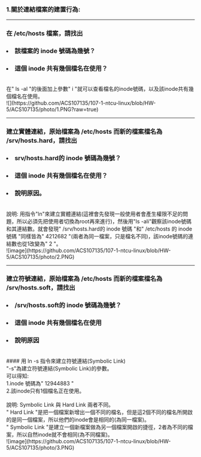### 1.關於連結檔案的建置行為:<br>
------------------------------------
### 在 /etc/hosts 檔案，請找出<br>
###  <li>該檔案的 inode 號碼為幾號？ <br>
###  <li>這個 inode 共有幾個檔名在使用？<br>
<br>
在" ls -al "的後面加上參數" i "就可以查看檔名的inode號碼，以及該inode共有幾個檔名在使用。<br>
![](https://github.com/ACS107135/107-1-ntcu-linux/blob/HW-5/ACS107135/photo/1.PNG?raw=true)<br>

*****

### 建立實體連結，原始檔案為 /etc/hosts 而新的檔案檔名為 /srv/hosts.hard，請找出<br>
###  <li>srv/hosts.hard的 inode 號碼為幾號？<br>
###  <li>這個 inode 共有幾個檔名在使用？<br>
###  <li>說明原因。<br>
<br>
說明: 用指令"ln"來建立實體連結(這裡會先發現一般使用者會產生權限不足的問題，所以必須先把使用者切換為root再來進行)，然後用"ls -ali"觀察該inode號碼和其連結數。就會發現" /srv/hosts.hard的 inode 號碼 "和" /etc/hosts 的 inode 號碼 "同樣皆為" 4212682 "(兩者為同一檔案，只是檔名不同)，該inode號碼的連結數也從1改變為" 2 "。<br>
![image](https://github.com/ACS107135/107-1-ntcu-linux/blob/HW-5/ACS107135/photo/2.PNG)<br>

*****

### 建立符號連結，原始檔案為 /etc/hosts 而新的檔案檔名為 /srv/hosts.soft，請找出<br>
###  <li>/srv/hosts.soft的 inode 號碼為幾號？<br>
###  <li>這個 inode 共有幾個檔名在使用<br>
###  <li>說明原因<br>
<br>
#### 用 ln -s 指令來建立符號連結(Symbolic Link)<br>
"-s"為建立符號連結(Symbolic Link)的參數。
<br>
可以得知:<br>
1.inode 號碼為" 12944883 "<br>
2.該inode只有1個檔名正在使用。<br>
<br>
說明: Symbolic Link 與 Hard Link 兩者不同。<br>
" Hard Link "是把一個檔案新增出一個不同的檔名，但是這2個不同的檔名所開啟的是同一個檔案，所以他們的inode會是相同的(為同一檔案)。<br>
" Symbolic Link "是建立一個新檔案做為另一個檔案開啟的捷徑，2者為不同的檔案，所以自然inode就不會相同(為不同檔案)。<br>
![image](https://github.com/ACS107135/107-1-ntcu-linux/blob/HW-5/ACS107135/photo/3.PNG)<br>
